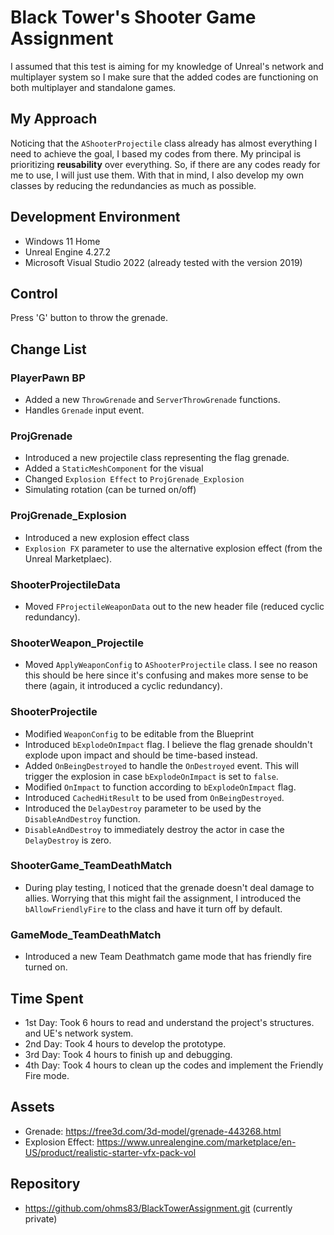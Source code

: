 # Black Tower's Shooter Game Assignment
I assumed that this test is aiming for my knowledge of Unreal's network and multiplayer system so I make sure that the added codes are functioning on both multiplayer and standalone games.

## My Approach
Noticing that the `AShooterProjectile` class already has almost everything I need to achieve the goal, I based my codes from there. My principal is prioritizing __reusability__ over everything. So, if there are any codes ready for me to use, I will just use them. With that in mind, I also develop my own classes by reducing the redundancies as much as possible.

## Development Environment
- Windows 11 Home
- Unreal Engine 4.27.2
- Microsoft Visual Studio 2022 (already tested with the version 2019)

## Control
Press 'G' button to throw the grenade.

## Change List
### PlayerPawn BP
- Added a new `ThrowGrenade` and `ServerThrowGrenade` functions.
- Handles `Grenade` input event.
### ProjGrenade
- Introduced a new projectile class representing the flag grenade.
- Added a `StaticMeshComponent` for the visual
- Changed `Explosion Effect` to `ProjGrenade_Explosion`
- Simulating rotation (can be turned on/off)
### ProjGrenade_Explosion
- Introduced a new explosion effect class
- `Explosion FX` parameter to use the alternative explosion effect (from the Unreal Marketplaec).
### ShooterProjectileData
- Moved `FProjectileWeaponData` out to the new header file (reduced cyclic redundancy).
### ShooterWeapon_Projectile
- Moved `ApplyWeaponConfig` to `AShooterProjectile` class. I see no reason this should be here since it's confusing and makes more sense to be there (again, it introduced a cyclic redundancy).
### ShooterProjectile
- Modified `WeaponConfig` to be editable from the Blueprint
- Introduced `bExplodeOnImpact` flag. I believe the flag grenade shouldn't explode upon impact and should be time-based instead.
- Added `OnBeingDestroyed` to handle the `OnDestroyed` event. This will trigger the explosion in case `bExplodeOnImpact` is set to `false`.
- Modified `OnImpact` to function according to `bExplodeOnImpact` flag.
- Introduced `CachedHitResult` to be used from `OnBeingDestroyed`.
- Introduced the `DelayDestroy` parameter to be used by the `DisableAndDestroy` function.
- `DisableAndDestroy` to immediately destroy the actor in case the `DelayDestroy` is zero.
### ShooterGame_TeamDeathMatch
- During play testing, I noticed that the grenade doesn't deal damage to allies. Worrying that this might fail the assignment, I introduced the `bAllowFriendlyFire` to the class and have it turn off by default.
### GameMode_TeamDeathMatch
- Introduced a new Team Deathmatch game mode that has friendly fire turned on.

## Time Spent
- 1st Day: Took 6 hours to read and understand the project's structures. and UE's network system.
- 2nd Day: Took 4 hours to develop the prototype.
- 3rd Day: Took 4 hours to finish up and debugging.
- 4th Day: Took 4 hours to clean up the codes and implement the Friendly Fire mode.

## Assets
- Grenade: https://free3d.com/3d-model/grenade-443268.html
- Explosion Effect: https://www.unrealengine.com/marketplace/en-US/product/realistic-starter-vfx-pack-vol

## Repository
- https://github.com/ohms83/BlackTowerAssignment.git (currently private)